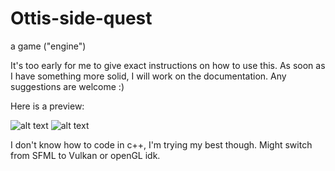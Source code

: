 # Ottis-side-quest
a game ("engine")

It's too early for me to give exact instructions on how to use this. As soon as I have something more solid, I will work on the documentation. Any suggestions are welcome :)

Here is a preview:

![alt text](https://github.com/Tupryk/Ottis-side-quest/blob/main/readme_images/terminal_modder.jpg?raw=true)
![alt text](https://github.com/Tupryk/Ottis-side-quest/blob/main/readme_images/game_scene1.jpg?raw=true)

I don't know how to code in c++, I'm trying my best though.
Might switch from SFML to Vulkan or openGL idk.
